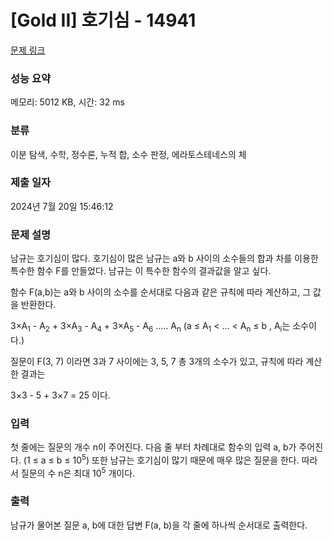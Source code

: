 # [Gold II] 호기심 - 14941 

[문제 링크](https://www.acmicpc.net/problem/14941) 

### 성능 요약

메모리: 5012 KB, 시간: 32 ms

### 분류

이분 탐색, 수학, 정수론, 누적 합, 소수 판정, 에라토스테네스의 체

### 제출 일자

2024년 7월 20일 15:46:12

### 문제 설명

<p>남규는 호기심이 많다. 호기심이 많은 남규는 a와 b 사이의 소수들의 합과 차를 이용한 특수한 함수 F를 만들었다. 남규는 이 특수한 함수의 결과값을 알고 싶다.</p>

<p>함수 F(a,b)는 a와 b 사이의 소수를 순서대로 다음과 같은 규칙에 따라 계산하고, 그 값을 반환한다.</p>

<p>3×A<sub>1</sub> - A<sub>2</sub> + 3×A<sub>3</sub> - A<sub>4</sub> + 3×A<sub>5</sub> - A<sub>6</sub> ..... A<sub>n</sub> (a ≤ A<sub>1</sub> < … < A<sub>n</sub> ≤ b , A<sub>i</sub>는 소수이다.)</p>

<p>질문이 F(3, 7) 이라면 3과 7 사이에는 3, 5, 7 총 3개의 소수가 있고, 규칙에 따라 계산한 결과는</p>

<p>3×3 - 5 + 3×7 = 25 이다.</p>

### 입력 

 <p>첫 줄에는 질문의 개수 n이 주어진다. 다음 줄 부터 차례대로 함수의 입력 a, b가 주어진다. (1 ≤ a ≤ b ≤ 10<sup>5</sup>) 또한 남규는 호기심이 많기 때문에 매우 많은 질문을 한다. 따라서 질문의 수 n은 최대 10<sup>5</sup> 개이다.</p>

### 출력 

 <p>남규가 물어본 질문 a, b에 대한 답변 F(a, b)을 각 줄에 하나씩 순서대로 출력한다.</p>

